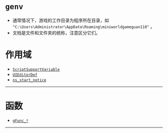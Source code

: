 # `genv`
- 通常情况下，游戏的工作目录为程序所在目录，如 `"C:\Users\Administrator\AppData\Roaming\miniworldgameguan110"` 。  
- 文档是文件和文件夹的统称，注意区分它们。  

# 作用域
- [`ScriptSupportVariable`](./ScriptSupportVariable.md)  
- [`UIEditorDef`](./UIEditorDef.md)  
- [`ns_start_notice`](./ns_start_notice.md)  
---

# 函数
- [`gFunc_*`](./gFunc_.md)  
---
